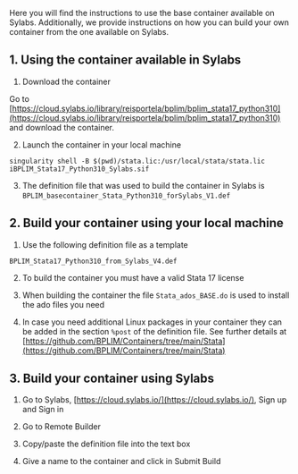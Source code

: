 Here you will find the instructions to use the base container available on Sylabs. Additionally, we provide instructions on how you can build your own container from the one available on Sylabs.

## 1. Using the container available in Sylabs

1. Download the container

Go to [https://cloud.sylabs.io/library/reisportela/bplim/bplim_stata17_python310](https://cloud.sylabs.io/library/reisportela/bplim/bplim_stata17_python310) and download the container.

2. Launch the container in your local machine

`singularity shell -B $(pwd)/stata.lic:/usr/local/stata/stata.lic iBPLIM_Stata17_Python310_Sylabs.sif`

3. The definition file that was used to build the container in Sylabs is `BPLIM_basecontainer_Stata_Python310_forSylabs_V1.def`

## 2. Build your container using your local machine

1. Use the following definition file as a template

`BPLIM_Stata17_Python310_from_Sylabs_V4.def`

2. To build the container you must have a valid Stata 17 license

3. When building the container the file `Stata_ados_BASE.do` is used to install the ado files you need

4. In case you need additional Linux packages in your container they can be added in the section `%post` of the definition file. See further details at [https://github.com/BPLIM/Containers/tree/main/Stata](https://github.com/BPLIM/Containers/tree/main/Stata)


## 3. Build your container using Sylabs

1. Go to Sylabs, [https://cloud.sylabs.io/](https://cloud.sylabs.io/), Sign up and Sign in

2. Go to Remote Builder

3. Copy/paste the definition file into the text box

4. Give a name to the container and click in Submit Build
